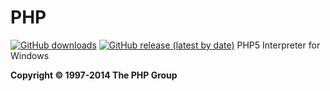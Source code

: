 # PHP
[![GitHub downloads](https://img.shields.io/github/downloads/pedroalbanese/cryptgui/total.svg?logo=github&logoColor=white)](https://github.com/pedroalbanese/cryptgui/releases)
[![GitHub release (latest by date)](https://img.shields.io/github/v/release/pedroalbanese/cryptgui)](https://github.com/pedroalbanese/cryptgui/releases)
PHP5 Interpreter for Windows  

**Copyright © 1997-2014 The PHP Group**
